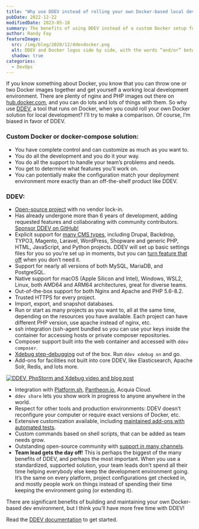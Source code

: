 ```yaml
---
title: "Why use DDEV instead of rolling your own Docker-based local dev solution?"
pubDate: 2022-12-22
modifiedDate: 2023-05-18
summary: The benefits of using DDEV instead of a custom Docker setup for local development.
author: Randy Fay
featureImage:
  src: /img/blog/2020/12/ddevdocker.png
  alt: DDEV and Docker logos side by side, with the words “and/or” between them
  shadow: true
categories:
  - DevOps
---
```


If you know something about Docker, you know that you can throw one or two Docker images together and get yourself a working local development environment. There are plenty of nginx and PHP images out there on [hub.docker.com](https://hub.docker.com), and you can do lots and lots of things with them. So why use [DDEV](https://ddev.readthedocs.io), a tool that runs on Docker, when you could roll your own Docker solution for local development? I’ll try to make a comparison. Of course, I’m biased in favor of DDEV.

### **Custom Docker or docker-compose solution:**

- You have complete control and can customize as much as you want to.
- You do all the development and you do it your way.
- You do all the support to handle your team’s problems and needs.
- You get to determine what features you’ll work on.
- You can potentially make the configuration match your deployment environment more exactly than an off-the-shelf product like DDEV.

### **DDEV:**

- [Open-source project](https://github.com/ddev/ddev) with no vendor lock-in.
- Has already undergone more than 6 years of development, adding requested features and collaborating with community contributors. [Sponsor DDEV on GitHub!](https://github.com/sponsors/ddev)
- Explicit support for [many CMS types](https://ddev.readthedocs.io/en/stable/users/cli-usage/#quickstart-guides), including Drupal, Backdrop, TYPO3, Magento, Laravel, WordPress, Shopware and generic PHP, HTML, JavaScript, and Python projects. DDEV will set up basic settings files for you so you’re set up in moments, but you can [turn feature that off](https://ddev.com/ddev-local/controlling-cms-settings-files-in-ddev-local/) when you don’t need it.
- Support for nearly all versions of both MySQL, MariaDB, and PostgreSQL.
- Native support for macOS (Apple Silicon and Intel), Windows, WSL2, Linux, both AMD64 and ARM64 architectures, great for diverse teams.
- Out-of-the-box support for both Nginx and Apache and PHP 5.6-8.2.
- Trusted HTTPS for every project.
- Import, export, and snapshot databases.
- Run or start as many projects as you want to, all at the same time, depending on the resources you have available. Each project can have different PHP version, use apache instead of nginx, etc.
- ssh integration (ssh-agent bundled so you can use your keys inside the container for accessing hosts or private composer repositories.
- Composer support built into the web container and accessed with `ddev composer`.
- [Xdebug step-debugging](https://ddev.readthedocs.io/en/stable/users/step-debugging/#step-debugging-with-ddev-and-xdebug) out of the box. Run `ddev xdebug on` and go.
- Add-ons for facilities not built into core DDEV, like Elasticsearch, Apache Solr, Redis, and lots more.

[![DDEV, PhpStorm and Xdebug video and blog post](/img/blog/2020/12/screen-shot-2020-12-28-at-12.49.31-pm.png)](/blog/ddev-local-phpstorm-and-xdebug-debugging)

- Integration with [Platform.sh](https://platform.sh), [Pantheon.io](https://ddev.readthedocs.io/en/stable/users/providers/pantheon/), Acquia Cloud.
- `ddev share` lets you show work in progress to anyone anywhere in the world.
- Respect for other tools and production environments: DDEV doesn’t reconfigure your computer or require exact versions of Docker, etc.
- Extensive customization available, including [maintained add-ons with automated tests](https://ddev.readthedocs.io/en/stable/users/extend/additional-services/).
- Custom commands based on shell scripts, that can be added as team needs grow.
- Outstanding open-source community with [support in many channels](https://ddev.readthedocs.io/en/stable/#support-and-user-contributed-documentation).
- **Team lead gets the day off**! This is perhaps the biggest of the many benefits of DDEV, and perhaps the most important. When you use a standardized, supported solution, your team leads don’t spend all their time helping everybody else keep the development environment going. It’s the same on every platform, project configurations get checked in, and mostly people work on things instead of spending their time keeping the environment going (or extending it).

There are significant benefits of building and maintaining your own Docker-based dev environment, but I think you’ll have more free time with DDEV!

Read the [DDEV documentation](https://ddev.readthedocs.io/en/stable/) to get started.
